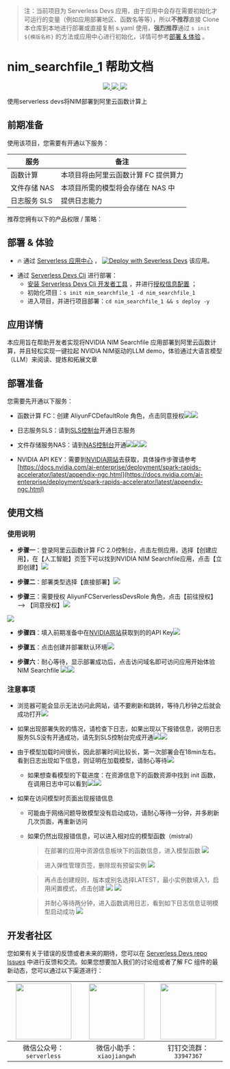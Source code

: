 
> 注：当前项目为 Serverless Devs 应用，由于应用中会存在需要初始化才可运行的变量（例如应用部署地区、函数名等等），所以**不推荐**直接 Clone 本仓库到本地进行部署或直接复制 s.yaml 使用，**强烈推荐**通过 `s init ${模版名称}` 的方法或应用中心进行初始化，详情可参考[部署 & 体验](#部署--体验) 。

# nim_searchfile_1 帮助文档
<p align="center" class="flex justify-center">
    <a href="https://www.serverless-devs.com" class="ml-1">
    <img src="http://editor.devsapp.cn/icon?package=nim_searchfile_1&type=packageType">
  </a>
  <a href="http://www.devsapp.cn/details.html?name=nim_searchfile_1" class="ml-1">
    <img src="http://editor.devsapp.cn/icon?package=nim_searchfile_1&type=packageVersion">
  </a>
  <a href="http://www.devsapp.cn/details.html?name=nim_searchfile_1" class="ml-1">
    <img src="http://editor.devsapp.cn/icon?package=nim_searchfile_1&type=packageDownload">
  </a>
</p>

<description>

使用serverless devs将NIM部署到阿里云函数计算上

</description>

<codeUrl>



</codeUrl>
<preview>



</preview>


## 前期准备

使用该项目，您需要有开通以下服务：

<service>



| 服务 |  备注  |
| --- |  --- |
| 函数计算 |  本项目将由阿里云函数计算 FC 提供算力 |
| 文件存储 NAS |  本项目所需的模型将会存储在 NAS 中 |
| 日志服务 SLS |  提供日志能力 |

</service>

推荐您拥有以下的产品权限 / 策略：
<auth>
</auth>

<remark>



</remark>

<disclaimers>



</disclaimers>

## 部署 & 体验

<appcenter>
   
- :fire: 通过 [Serverless 应用中心](https://fcnext.console.aliyun.com/applications/create?template=nim_searchfile_1) ，
  [![Deploy with Severless Devs](https://img.alicdn.com/imgextra/i1/O1CN01w5RFbX1v45s8TIXPz_!!6000000006118-55-tps-95-28.svg)](https://fcnext.console.aliyun.com/applications/create?template=nim_searchfile_1) 该应用。
   
</appcenter>
<deploy>
    
- 通过 [Serverless Devs Cli](https://www.serverless-devs.com/serverless-devs/install) 进行部署：
  - [安装 Serverless Devs Cli 开发者工具](https://www.serverless-devs.com/serverless-devs/install) ，并进行[授权信息配置](https://docs.serverless-devs.com/fc/config) ；
  - 初始化项目：`s init nim_searchfile_1 -d nim_searchfile_1`
  - 进入项目，并进行项目部署：`cd nim_searchfile_1 && s deploy -y`
   
</deploy>

## 应用详情

<appdetail id="flushContent">

本应用旨在帮助开发者实现将NVIDIA NIM Searchfile 应用部署到阿里云函数计算，并且轻松实现一键拉起 NVIDIA NIM驱动的LLM demo，体验通过大语言模型（LLM）来阅读、提炼和拓展文章

## 部署准备

您需要先开通以下服务：

- 函数计算 FC：创建 AliyunFCDefaultRole 角色，点击同意授权![](https://img.alicdn.com/imgextra/i3/O1CN01FIQqTU1fODh2Z4r1v_!!6000000003996-0-tps-3024-1646.jpg)![](https://img.alicdn.com/imgextra/i3/O1CN0117ZZYx1iv90r8kQEj_!!6000000004474-0-tps-3024-1646.jpg)


- 日志服务SLS：请到[SLS控制台](https://sls.console.aliyun.com/lognext/profile)开通日志服务


- 文件存储服务NAS：请到[NAS控制台](https://nasnext.console.aliyun.com/overview)开通![](https://img.alicdn.com/imgextra/i1/O1CN01VsWn5U29xQc3cwPHa_!!6000000008134-0-tps-3024-1646.jpg)![](https://img.alicdn.com/imgextra/i1/O1CN01FLk42M1ze3hkowYRD_!!6000000006738-0-tps-3024-1646.jpg)![](https://img.alicdn.com/imgextra/i2/O1CN01AJL4nX25R8DkKR4Ob_!!6000000007522-0-tps-3024-1646.jpg)


- NVIDIA API KEY：需要到[NVIDIA网站](https://catalog.ngc.nvidia.com/?filters=&orderBy=weightPopularDESC&query=&page=&pageSize=)去获取，具体操作步骤请参考[https://docs.nvidia.com/ai-enterprise/deployment/spark-rapids-accelerator/latest/appendix-ngc.html](https://docs.nvidia.com/ai-enterprise/deployment/spark-rapids-accelerator/latest/appendix-ngc.html)

</appdetail>

## 使用文档

<usedetail id="flushContent">

### 使用说明


- **步骤一**：登录阿里云函数计算 FC 2.0控制台，点击左侧应用，选择【创建应用】，在【人工智能】页签下可以找到NVIDIA NIM Searchfile应用，点击【立即创建】![](https://img.alicdn.com/imgextra/i4/O1CN01CTyjFg1jqOWLcxIdB_!!6000000004599-0-tps-2784-1580.jpg)


- **步骤二**：部署类型选择【直接部署】![](https://img.alicdn.com/imgextra/i2/O1CN01zblfD61sDlewyloy3_!!6000000005733-0-tps-2148-1156.jpg)


- **步骤三**：需要授权  AliyunFCServerlessDevsRole 角色，点击【前往授权】 —> 【同意授权】![](https://img.alicdn.com/imgextra/i2/O1CN01kZqaIP1slCZV16EU7_!!6000000005806-0-tps-2278-399.jpg)

![](https://img.alicdn.com/imgextra/i4/O1CN01kqBnG81UJDatLdZlH_!!6000000002496-49-tps-1008-549.webp)


- **步骤四**：填入前期准备中在[NVIDIA网站](https://catalog.ngc.nvidia.com/?filters=&orderBy=weightPopularDESC&query=&page=&pageSize=)获取到的的API Key![](https://img.alicdn.com/imgextra/i3/O1CN01jT3Lca23oN5N7B3bb_!!6000000007302-0-tps-2236-484.jpg)


- **步骤五**：点击创建并部署默认环境![](https://img.alicdn.com/imgextra/i1/O1CN01DAjTm61RAZGXQdAPe_!!6000000002071-0-tps-1398-586.jpg)


- **步骤六**：耐心等待，显示部署成功后，点击访问域名即可访问应用开始体验NIM Searchfile ![](https://img.alicdn.com/imgextra/i2/O1CN01Ke450020y2bESrtT3_!!6000000006917-0-tps-3006-1534.jpg)![](https://img.alicdn.com/imgextra/i4/O1CN01ob6Hmu1anLLBWYdMu_!!6000000003374-0-tps-3024-1646.jpg)


### 注意事项

- 浏览器可能会显示无法访问此网站，请不要刷新和跳转，等待几秒钟之后就会成功打开![](https://img.alicdn.com/imgextra/i2/O1CN01Eqc9Or1rgKkKBgHzs_!!6000000005660-0-tps-3024-1460.jpg)


- 如果出现部署失败的情况，请检查下日志，如果出现以下报错信息，说明日志服务SLS没有开通成功，请先到SLS控制台完成开通![](https://img.alicdn.com/imgextra/i1/O1CN018VQGQc1suotCpqMwz_!!6000000005827-49-tps-937-142.webp)![](https://img.alicdn.com/imgextra/i4/O1CN01jHl7b41i7gEjoJuhi_!!6000000004366-0-tps-2504-1162.jpg)


- 由于模型加载时间很长，因此部署时间比较长，第一次部署会在18min左右。看到日志出现如下信息，则证明在加载模型，请耐心等待![](https://img.alicdn.com/imgextra/i4/O1CN012uyshQ1bIUGyFD03j_!!6000000003442-0-tps-1560-1468.jpg)


   - 如果想查看模型的下载进度：在资源信息下的函数资源中找到 init 函数，在调用日志中可以看到![](https://img.alicdn.com/imgextra/i3/O1CN0128q3xS1LJNBc2pEi9_!!6000000001278-0-tps-1420-526.jpg)![](https://img.alicdn.com/imgextra/i4/O1CN01vmPqHH1Ea8N4keMBW_!!6000000000367-0-tps-2294-1278.jpg)


- 如果在访问模型时页面出现报错信息
    -  可能由于网络问题导致模型没有启动成功，请耐心等待一分钟，并多刷新几次页面，再重新访问
    -  如果仍然出现报错信息，可以进入相对应的模型函数（mistral）


       >在部署的应用中资源信息板块下的函数信息，进入模型函数
         ![](https://img.alicdn.com/imgextra/i2/O1CN01oRnwDt1CwSRcQADrD_!!6000000000145-0-tps-2360-1060.jpg)


       >进入弹性管理页签，删除现有预留实例
   ![](https://img.alicdn.com/imgextra/i3/O1CN01tNtQaS1dmNLqB4aRR_!!6000000003778-0-tps-2527-528.jpg)


       >再点击创建规则，版本或别名选择LATEST，最小实例数填入1，启用闲置模式，点击创建
  ![](https://img.alicdn.com/imgextra/i1/O1CN01mDxGoE1NNc5JyAvHN_!!6000000001558-0-tps-1397-551.jpg)
  ![](https://img.alicdn.com/imgextra/i1/O1CN01TqheGg1kUEyhtVxae_!!6000000004686-0-tps-1529-1121.jpg)


       >并耐心等待两分钟，进入函数调用日志，看到如下日志信息证明模型启动成功
  ![](https://img.alicdn.com/imgextra/i2/O1CN01s1Pu9R1IhEyj4mMQG_!!6000000000924-0-tps-2174-1402.jpg)

</usedetail>


<devgroup>


## 开发者社区

您如果有关于错误的反馈或者未来的期待，您可以在 [Serverless Devs repo Issues](https://github.com/serverless-devs/serverless-devs/issues) 中进行反馈和交流。如果您想要加入我们的讨论组或者了解 FC 组件的最新动态，您可以通过以下渠道进行：

<p align="center">  

| <img src="https://serverless-article-picture.oss-cn-hangzhou.aliyuncs.com/1635407298906_20211028074819117230.png" width="130px" > | <img src="https://serverless-article-picture.oss-cn-hangzhou.aliyuncs.com/1635407044136_20211028074404326599.png" width="130px" > | <img src="https://serverless-article-picture.oss-cn-hangzhou.aliyuncs.com/1635407252200_20211028074732517533.png" width="130px" > |
| --------------------------------------------------------------------------------------------------------------------------------- | --------------------------------------------------------------------------------------------------------------------------------- | --------------------------------------------------------------------------------------------------------------------------------- |
| <center>微信公众号：`serverless`</center>                                                                                         | <center>微信小助手：`xiaojiangwh`</center>                                                                                        | <center>钉钉交流群：`33947367`</center>                                                                                           |
</p>
</devgroup>
